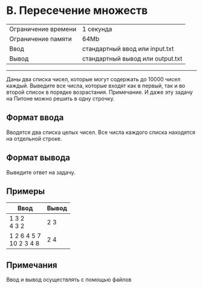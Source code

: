 # B. Пересечение множеств

<table>
  <tr>
  	<td>Ограничение времени</td>
  	<td>1 секунда</td>
  </tr>
  <tr>
  	<td>Ограничение памяти</td>
  	<td>64Mb</td>
  </tr>
  <tr>
  	<td>Ввод</td>
  	<td>стандартный ввод или input.txt</td>
  </tr>
  <tr>
  	<td>Вывод</td>
  	<td>стандартный вывод или output.txt</td>
  </tr>
</table>

---
Даны два списка чисел, которые могут содержать до 10000 чисел каждый. Выведите все числа, которые входят как в первый, так и во второй список в порядке возрастания. Примечание. И даже эту задачу на Питоне можно решить в одну строчку.

## Формат ввода

Вводятся два списка целых чисел. Все числа каждого списка находятся на отдельной строке.

## Формат вывода

Выведите ответ на задачу.

## Примеры

|Ввод|Вывод|
|---|---|
|1 3 2<br>4 3 2|2 3|
|1 2 6 4 5 7<br>10 2 3 4 8|2 4|

## Примечания

Ввод и вывод осуществлять с помощью файлов
